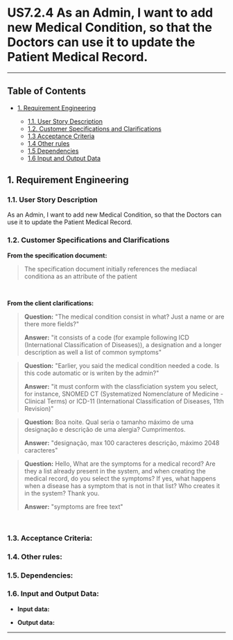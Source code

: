 ﻿# US7.2.4 As an Admin, I want to add new Medical Condition, so that the Doctors can use it to update the Patient Medical Record.

---

## Table of Contents

- [1. Requirement Engineering](#1-requirement-engineering)

    - [1.1. User Story Description](#12-user-story-description)
    - [1.2. Customer Specifications and Clarifications](#13-customer-specifications-and-clarifications)
    - [1.3 Acceptance Criteria](#14-acceptance-criteria-)
    - [1.4 Other rules](#15-other-rules)
    - [1.5 Dependencies](#16-dependencies)
    - [1.6 Input and Output Data](#17-input-and-output-data)



## 1. Requirement Engineering


### 1.1. User Story Description

As an Admin, I want to add new Medical Condition, so that the Doctors can use it to update the Patient Medical Record.

### 1.2. Customer Specifications and Clarifications

**From the specification document:**


> The specification document initially references the mediacal conditiona as an attribute of the patient

<br>

**From the client clarifications:**

> **Question:** "The medical condition consist in what? Just a name or are there more fields?"
>
> **Answer:** "it consists of a code (for example following ICD (International Classification of Diseases)), a designation and a longer description as well a list of common symptoms"


> **Question:** "Earlier, you said the medical condition needed a code. Is this code automatic or is writen by the admin?"
>
> **Answer:** "it must conform with the classficiation system you select, for instance, SNOMED CT (Systematized Nomenclature of Medicine - Clinical Terms) or ICD-11 (International Classification of Diseases, 11th Revision)"

> **Question:** Boa noite. Qual seria o tamanho máximo de uma designação e descrição de uma alergia? Cumprimentos.
>
>  **Answer:** "designação, max 100 caracteres descrição, máximo 2048 caracteres" 

> **Question:**
Hello,
What are the symptoms for a medical record? Are they a list already present in the system, and when creating the medical record, do you select the symptoms? If yes, what happens when a disease has a symptom that is not in that list? Who creates it in the system?
Thank you.
>
>  **Answer:** "symptoms are free text"
<br>

### 1.3. Acceptance Criteria:



### 1.4. Other rules:



### 1.5. Dependencies:


### 1.6. Input and Output Data:

- **Input data:**

    


- **Output data:**

    

  
---